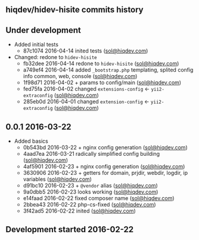 hiqdev/hidev-hisite commits history
-----------------------------------

## Under development

- Added initial tests
    - 87c1074 2016-04-14 inited tests (sol@hiqdev.com)
- Changed: redone to `hidev-hisite`
    - fb32dee 2016-04-14 redone to `hidev-hisite` (sol@hiqdev.com)
    - a749ef4 2016-04-14 added `_bootstrap.php` templating, splited config info common, web, console (sol@hiqdev.com)
    - 1f98d71 2016-04-02 + params to config/main (sol@hiqdev.com)
    - fed75fa 2016-04-02 changed `extensions-config` <- `yii2-extraconfig` (sol@hiqdev.com)
    - 285eb0d 2016-04-01 changed `extension-config` <- `yii2-extraconfig` (sol@hiqdev.com)

## 0.0.1 2016-03-22

- Added basics
    - 0b543bd 2016-03-22 + nginx config generation (sol@hiqdev.com)
    - 4aad7ea 2016-03-21 radically simplified config building (sol@hiqdev.com)
    - 4af5901 2016-02-23 + nginx config generation (sol@hiqdev.com)
    - 3630906 2016-02-23 + getters for domain, prjdir, webdir, logdir, ip variables (sol@hiqdev.com)
    - d91bc10 2016-02-23 + `@vendor` alias (sol@hiqdev.com)
    - 9a0dbb5 2016-02-23 looks working (sol@hiqdev.com)
    - e14faad 2016-02-22 fixed composer name (sol@hiqdev.com)
    - 2bbea43 2016-02-22 php-cs-fixed (sol@hiqdev.com)
    - 3f42ad5 2016-02-22 inited (sol@hiqdev.com)

## Development started 2016-02-22


